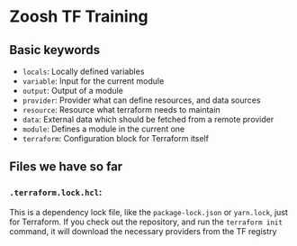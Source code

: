 # Zoosh TF Training

## Basic keywords

* `locals`: Locally defined variables
* `variable`: Input for the current module
* `output`:  Output of a module
* `provider`: Provider what can define resources, and data sources
* `resource`: Resource what terraform needs to maintain
* `data`: External data which should be fetched from a remote provider
* `module`: Defines a module in the current one
* `terraform`: Configuration block for Terraform itself

## Files we have so far

### `.terraform.lock.hcl`: 
This is a dependency lock file, like the `package-lock.json` or `yarn.lock`, just for Terraform. If you check out the repository, and run the `terraform init` command, it will download the necessary providers from the TF registry
